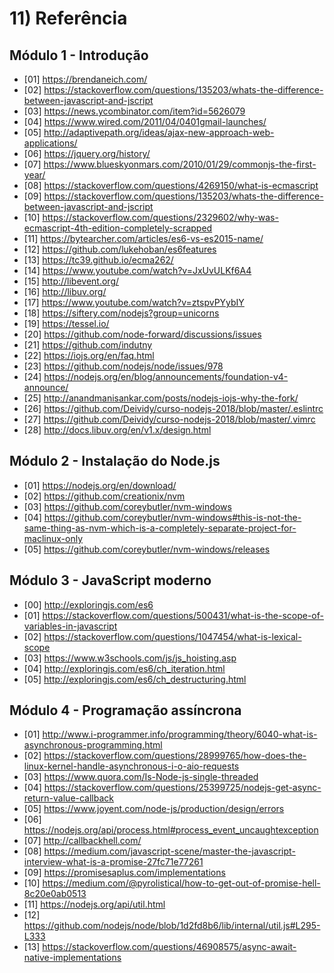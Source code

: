 # 11) Referência

## Módulo 1 - Introdução
- [01] https://brendaneich.com/
- [02] https://stackoverflow.com/questions/135203/whats-the-difference-between-javascript-and-jscript
- [03] https://news.ycombinator.com/item?id=5626079
- [04] https://www.wired.com/2011/04/0401gmail-launches/
- [05] http://adaptivepath.org/ideas/ajax-new-approach-web-applications/
- [06] https://jquery.org/history/
- [07] https://www.blueskyonmars.com/2010/01/29/commonjs-the-first-year/
- [08] https://stackoverflow.com/questions/4269150/what-is-ecmascript
- [09] https://stackoverflow.com/questions/135203/whats-the-difference-between-javascript-and-jscript
- [10] https://stackoverflow.com/questions/2329602/why-was-ecmascript-4th-edition-completely-scrapped
- [11] https://bytearcher.com/articles/es6-vs-es2015-name/
- [12] https://github.com/lukehoban/es6features
- [13] https://tc39.github.io/ecma262/
- [14] https://www.youtube.com/watch?v=JxUvULKf6A4
- [15] http://libevent.org/
- [16] http://libuv.org/
- [17] https://www.youtube.com/watch?v=ztspvPYybIY
- [18] https://siftery.com/nodejs?group=unicorns
- [19] https://tessel.io/
- [20] https://github.com/node-forward/discussions/issues
- [21] https://github.com/indutny
- [22] https://iojs.org/en/faq.html
- [23] https://github.com/nodejs/node/issues/978
- [24] https://nodejs.org/en/blog/announcements/foundation-v4-announce/
- [25] http://anandmanisankar.com/posts/nodejs-iojs-why-the-fork/
- [26] https://github.com/Deividy/curso-nodejs-2018/blob/master/.eslintrc
- [27] https://github.com/Deividy/curso-nodejs-2018/blob/master/.vimrc
- [28] http://docs.libuv.org/en/v1.x/design.html

## Módulo 2 - Instalação do Node.js
- [01] https://nodejs.org/en/download/
- [02] https://github.com/creationix/nvm
- [03] https://github.com/coreybutler/nvm-windows
- [04] https://github.com/coreybutler/nvm-windows#this-is-not-the-same-thing-as-nvm-which-is-a-completely-separate-project-for-maclinux-only
- [05] https://github.com/coreybutler/nvm-windows/releases

## Módulo 3 - JavaScript moderno
- [00] http://exploringjs.com/es6
- [01] https://stackoverflow.com/questions/500431/what-is-the-scope-of-variables-in-javascript
- [02] https://stackoverflow.com/questions/1047454/what-is-lexical-scope
- [03] https://www.w3schools.com/js/js_hoisting.asp
- [04] http://exploringjs.com/es6/ch_iteration.html
- [05] http://exploringjs.com/es6/ch_destructuring.html


## Módulo 4 - Programação assíncrona
- [01] http://www.i-programmer.info/programming/theory/6040-what-is-asynchronous-programming.html
- [02] https://stackoverflow.com/questions/28999765/how-does-the-linux-kernel-handle-asynchronous-i-o-aio-requests
- [03] https://www.quora.com/Is-Node-js-single-threaded
- [04] https://stackoverflow.com/questions/25399725/nodejs-get-async-return-value-callback
- [05] https://www.joyent.com/node-js/production/design/errors
- [06] https://nodejs.org/api/process.html#process_event_uncaughtexception
- [07] http://callbackhell.com/
- [08] https://medium.com/javascript-scene/master-the-javascript-interview-what-is-a-promise-27fc71e77261
- [09] https://promisesaplus.com/implementations
- [10] https://medium.com/@pyrolistical/how-to-get-out-of-promise-hell-8c20e0ab0513
- [11] https://nodejs.org/api/util.html
- [12] https://github.com/nodejs/node/blob/1d2fd8b6/lib/internal/util.js#L295-L333
- [13] https://stackoverflow.com/questions/46908575/async-await-native-implementations
